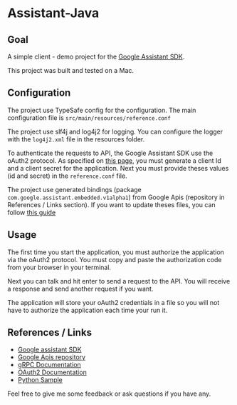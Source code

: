 # Assistant-Java

## Goal

A simple client - demo project  for the [Google Assistant SDK](https://developers.google.com/assistant/sdk/).

This project was built and tested on a Mac.

## Configuration

The project use TypeSafe config for the configuration. The main configuration file is `src/main/resources/reference.conf`

The project use slf4j and log4j2 for logging. You can configure the logger with the `log4j2.xml` file in the resources folder.

To authenticate the requests to API, the Google Assistant SDK use the oAuth2 protocol.
As specified on [this page](https://developers.google.com/assistant/sdk/prototype/getting-started-other-platforms/config-dev-project-and-account),
you must generate a client Id and a client secret for the application.
Next you must provide theses values (id and secret) in the `reference.conf` file.

The project use generated bindings (package `com.google.assistant.embedded.v1alpha1`) from Google Apis (repository in References / Links section). If you want to update theses files,
you can follow [this guide](https://developers.google.com/assistant/sdk/prototype/getting-started-other-platforms/integrate#generate_the_grpc_bindings_for_your_language)

## Usage

The first time you start the application, you must authorize the application via the oAuth2 protocol.
You must copy and paste the authorization code from your browser in your terminal.

Next you can talk and hit enter to send a request to the API. You will receive a response and send another request if you want.

The application will store your oAuth2 credentials in a file so you will not have to authorize the application each time your run it.

## References / Links

- [Google assistant SDK](https://developers.google.com/assistant/sdk/)
- [Google Apis repository](https://github.com/googleapis/googleapis)
- [gRPC Documentation](http://www.grpc.io/docs/)
- [OAuth2 Documentation](https://developers.google.com/identity/protocols/OAuth2InstalledApp)
- [Python Sample](https://github.com/googlesamples/assistant-sdk-python)

Feel free to give me some feedback or ask questions if you have any.
